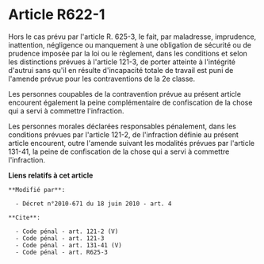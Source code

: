 # Article R622-1

Hors le cas prévu par l'article R. 625-3, le fait, par maladresse, imprudence, inattention, négligence ou manquement à une
obligation de sécurité ou de prudence imposée par la loi ou le règlement, dans les conditions et selon les distinctions
prévues à l'article 121-3, de porter atteinte à l'intégrité d'autrui sans qu'il en résulte d'incapacité totale de travail est
puni de l'amende prévue pour les contraventions de la 2e classe. 

Les personnes coupables de la contravention prévue au présent article encourent également la peine complémentaire de
confiscation de la chose qui a servi à commettre l'infraction. 

Les personnes morales déclarées responsables pénalement, dans les conditions prévues par l'article 121-2, de l'infraction
définie au présent article encourent, outre l'amende suivant les modalités prévues par l'article 131-41, la peine de
confiscation de la chose qui a servi à commettre l'infraction.

**Liens relatifs à cet article**

	**Modifié par**:

	  - Décret n°2010-671 du 18 juin 2010 - art. 4

	**Cite**:

	  - Code pénal - art. 121-2 (V)
	  - Code pénal - art. 121-3
	  - Code pénal - art. 131-41 (V)
	  - Code pénal - art. R625-3
